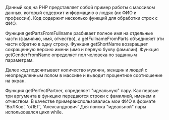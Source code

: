 Данный код на PHP представляет собой пример работы с массивом данных, который содержит информацию о людях (их ФИО и профессии). 
Код содержит несколько функций для обработки строк с ФИО.

Функция getPartsFromFullname разбивает полное имя на отдельные части (фамилию, имя, отчество), а getFullnameFromParts объединяет эти части обратно в одну строку. 
Функция getShortName возвращает сокращенную версию имени (имя и первую букву фамилии).
Функция getGenderFromName определяет пол человека по заданным параметрам.

Далее код подсчитывает количество мужчин, женщин и людей с неопределенным полом в массиве и выводит процентное соотношение на экран.

Функция getPerfectPartner, определяет "идеальную" пару. Как первые три аргумента в функцию передаются строки с фамилией, именем и отчеством. 
В качестве примераиспользовались мои ФИО в формате 'ВоЛКов', 'оЛЕГ', 'Александрович'
Для поиска "идеальной" пары использовался цикл while.